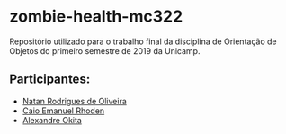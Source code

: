 # zombie-health-mc322
Repositório utilizado para o trabalho final da disciplina de Orientação de Objetos do primeiro semestre de 2019 da Unicamp.

## Participantes:
* [Natan Rodrigues de Oliveira](https://github.com/natrodrigues)
* [Caio Emanuel Rhoden](https://github.com/CaioRhoden)
* [Alexandre Okita](https://github.com/AlexandreOkita)
